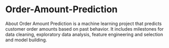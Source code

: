# Order-Amount-Prediction
About Order Amount Prediction is a machine learning project that predicts customer order amounts based on past behavior. It includes milestones for data cleaning, exploratory data analysis, feature engineering and selection and model building. 
